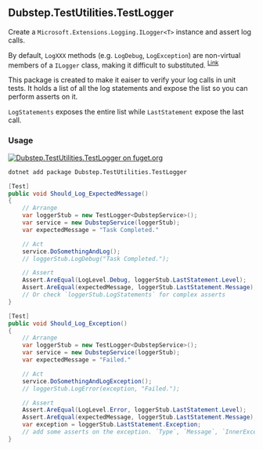 ## Dubstep.TestUtilities.TestLogger

Create a `Microsoft.Extensions.Logging.ILogger<T>` instance and assert log calls.

By default, `LogXXX` methods (e.g. `LogDebug`, `LogException`) are non-virtual members of a `ILogger` class, making it difficult to substituted. <sup>[Link](https://github.com/nsubstitute/NSubstitute.Analyzers/blob/master/documentation/rules/NS1001.md)</sup>

This package is created to make it eaiser to verify your log calls in unit tests. It holds a list of all the log statements and expose the list so you can perform asserts on it.

`LogStatements` exposes the entire list while `LastStatement` expose the last call.

### Usage
[![Dubstep.TestUtilities.TestLogger on fuget.org](https://www.fuget.org/packages/Dubstep.TestUtilities.TestLogger/badge.svg)](https://www.fuget.org/packages/Dubstep.TestUtilities.TestLogger)

```bash
dotnet add package Dubstep.TestUtilities.TestLogger
```

```csharp
[Test]
public void Should_Log_ExpectedMessage()
{
    // Arrange
    var loggerStub = new TestLogger<DubstepService>();
    var service = new DubstepService(loggerStub);
    var expectedMessage = "Task Completed."

    // Act
    service.DoSomethingAndLog();
    // loggerStub.LogDebug("Task Completed.");

    // Assert
    Assert.AreEqual(LogLevel.Debug, loggerStub.LastStatement.Level);
    Assert.AreEqual(expectedMessage, loggerStub.LastStatement.Message);
    // Or check `loggerStub.LogStatements` for complex asserts
}

[Test]
public void Should_Log_Exception()
{
    // Arrange
    var loggerStub = new TestLogger<DubstepService>();
    var service = new DubstepService(loggerStub);
    var expectedMessage = "Failed."

    // Act
    service.DoSomethingAndLogException();
    // loggerStub.LogError(exception, "Failed.");

    // Assert
    Assert.AreEqual(LogLevel.Error, loggerStub.LastStatement.Level);
    Assert.AreEqual(expectedMessage, loggerStub.LastStatement.Message);
    var exception = loggerStub.LastStatement.Exception;
    // add some asserts on the exception. `Type`, `Message`, `InnerException` etc.
}
```

